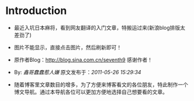 # Introduction

* 最近入坑日本麻将，看到网友翻译的入门文章，特搬运过来(新浪blog排版太差劲了)

* 图片不能显示，直接点击图片，然后刷新即可！

* 原作者Blog：http://blog.sina.com.cn/seventh9 感谢作者！

* By: *鑫哥蠢蠢惹人嫌* 原文发布于：*2011-05-26 15:29:34*

* 随着博客里文章数目的增多，为了方便来博客看文的各位朋友，特此制作一个博文导航。通过本导航各位可以更加方便地选择自己想要看的文章。


